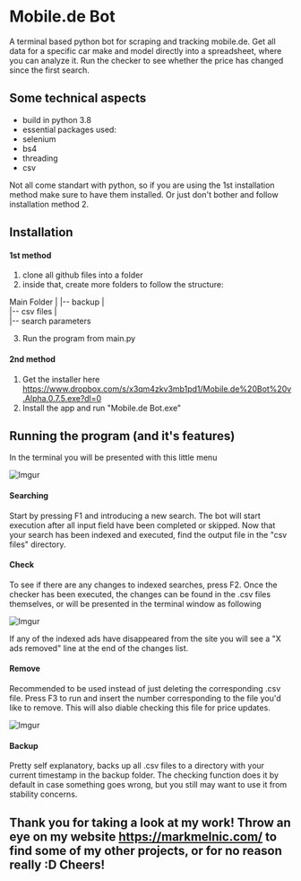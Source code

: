 # Mobile.de Bot
A terminal based python bot for scraping and tracking mobile.de. Get all data for a specific car make and model directly into a spreadsheet, where you can analyze it. Run the checker to see whether the price has changed since the first search.

## Some technical aspects
* build in python 3.8
* essential packages used:
 * selenium
 * bs4
 * threading
 * csv

Not all come standart with python, so if you are using the 1st installation method make sure to have them installed. Or just don't bother and follow installation method 2.

## Installation
#### 1st method
1. clone all github files into a folder
2. inside that, create more folders to follow the structure:

Main Folder
 |
 |-- backup
 |    
 |-- csv files
    |  
    |-- search parameters
    
3. Run the program from main.py

#### 2nd method
1. Get the installer here https://www.dropbox.com/s/x3qm4zkv3mb1pd1/Mobile.de%20Bot%20v.Alpha.0.7.5.exe?dl=0
2. Install the app and run "Mobile.de Bot.exe" 

## Running the program (and it's features)
In the terminal you will be presented with this little menu

![Imgur](https://i.imgur.com/PzQZO8Rm.png)

#### Searching
Start by pressing F1 and introducing a new search. The bot will start execution after all input field have been completed or skipped.
Now that your search has been indexed and executed, find the output file in the "csv files" directory.

#### Check
To see if there are any changes to indexed searches, press F2. Once the checker has been executed, the changes can be found in the .csv files themselves, or will be presented in the terminal window as following

![Imgur](https://i.imgur.com/ieHLcp8m.png)

If any of the indexed ads have disappeared from the site you will see a "X ads removed" line at the end of the changes list.

#### Remove
Recommended to be used instead of just deleting the corresponding .csv file.
Press F3 to run and insert the number corresponding to the file you'd like to remove. This will also diable checking this file for price updates.

![Imgur](https://i.imgur.com/jEVXJqSm.png)

#### Backup
Pretty self explanatory, backs up all .csv files to a directory with your current timestamp in the backup folder. The checking function does it by default in case something goes wrong, but you still may want to use it from stability concerns.


## Thank you for taking a look at my work! Throw an eye on my website https://markmelnic.com/ to find some of my other projects, or for no reason really :D Cheers!
